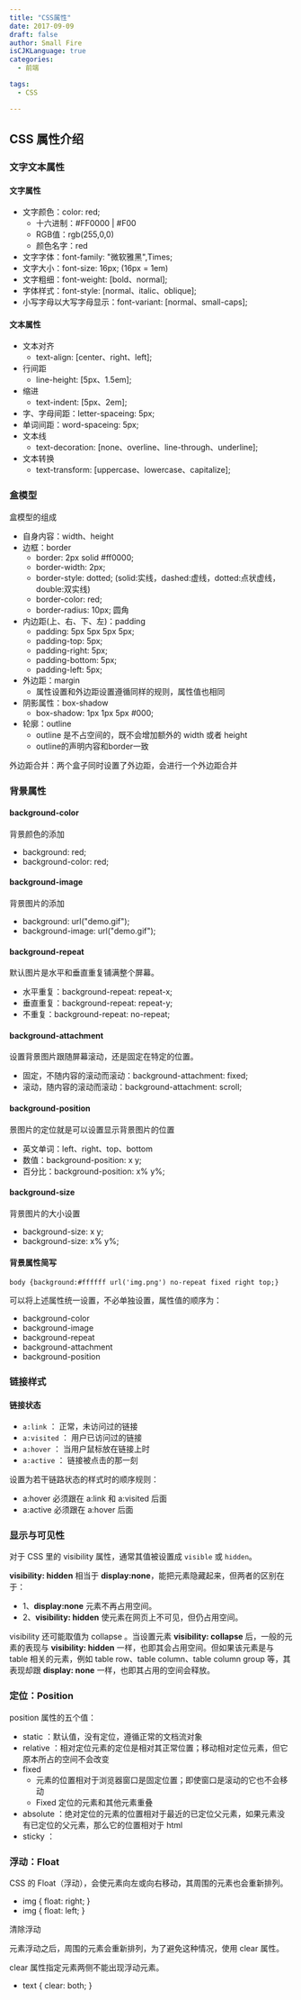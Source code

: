 ```yaml
---
title: "CSS属性"
date: 2017-09-09
draft: false
author: Small Fire
isCJKLanguage: true
categories: 
  - 前端

tags: 
  - CSS

---
```


## CSS 属性介绍
### 文字文本属性

#### 文字属性

- 文字颜色：color: red;
  - 十六进制：#FF0000 | #F00
  - RGB值：rgb(255,0,0)
  - 颜色名字：red
- 文字字体：font-family: "微软雅黑",Times;
- 文字大小：font-size: 16px;   (16px = 1em)
- 文字粗细：font-weight: [bold、normal];
- 字体样式：font-style: [normal、italic、oblique];
- 小写字母以大写字母显示：font-variant: [normal、small-caps];

#### 文本属性

- 文本对齐
  - text-align: [center、right、left];
- 行间距
  - line-height: [5px、1.5em];
- 缩进
  - text-indent: [5px、2em];
- 字、字母间距：letter-spaceing: 5px;
- 单词间距：word-spaceing: 5px;
- 文本线
  - text-decoration: [none、overline、line-through、underline];
- 文本转换
  - text-transform: [uppercase、lowercase、capitalize];

### 盒模型

盒模型的组成

- 自身内容：width、height
- 边框：border
  - border: 2px solid #ff0000;
  - border-width: 2px;
  - border-style: dotted;    (solid:实线，dashed:虚线，dotted:点状虚线，double:双实线)
  - border-color: red;
  - border-radius: 10px;  圆角
- 内边距(上、右、下、左)：padding
  - padding: 5px 5px 5px 5px;
  - padding-top: 5px;
  - padding-right: 5px;
  - padding-bottom: 5px;
  - padding-left: 5px;
- 外边距：margin
  - 属性设置和外边距设置遵循同样的规则，属性值也相同
- 阴影属性：box-shadow
  - box-shadow: 1px 1px 5px #000;
- 轮廓：outline
  - outline 是不占空间的，既不会增加额外的 width 或者 height
  - outline的声明内容和border一致

外边距合并：两个盒子同时设置了外边距，会进行一个外边距合并

### 背景属性

#### background-color

背景颜色的添加

- background: red;
- background-color: red;

#### background-image ####

背景图片的添加

- background: url("demo.gif");
- background-image: url("demo.gif");

#### background-repeat ####
默认图片是水平和垂直重复铺满整个屏幕。

- 水平重复：background-repeat: repeat-x;
- 垂直重复：background-repeat: repeat-y;
- 不重复：background-repeat: no-repeat;

#### background-attachment ####
设置背景图片跟随屏幕滚动，还是固定在特定的位置。

 - 固定，不随内容的滚动而滚动：background-attachment: fixed;
 - 滚动，随内容的滚动而滚动：background-attachment: scroll;

#### background-position ####

景图片的定位就是可以设置显示背景图片的位置

- 英文单词：left、right、top、bottom
- 数值：background-position: x y;
- 百分比：background-position: x% y%;

#### background-size

背景图片的大小设置

- background-size: x y;
- background-size: x% y%;

#### 背景属性简写

`body {background:#ffffff url('img.png') no-repeat fixed right top;}`

可以将上述属性统一设置，不必单独设置，属性值的顺序为：

 - background-color
 - background-image
 - background-repeat
 - background-attachment
 - background-position

### 链接样式

#### 链接状态

- `a:link` ： 正常，未访问过的链接
- `a:visited` ： 用户已访问过的链接
- `a:hover` ： 当用户鼠标放在链接上时
- `a:active` ： 链接被点击的那一刻

设置为若干链路状态的样式时的顺序规则：

- a:hover 必须跟在 a:link 和 a:visited 后面
- a:active 必须跟在 a:hover 后面

### 显示与可见性

对于 CSS 里的 visibility 属性，通常其值被设置成 `visible` 或 `hidden`。

**visibility: hidden** 相当于 **display:none**，能把元素隐藏起来，但两者的区别在于：

-  1、**display:none** 元素不再占用空间。
-  2、**visibility: hidden** 使元素在网页上不可见，但仍占用空间。

visibility 还可能取值为 collapse 。当设置元素 **visibility: collapse** 后，一般的元素的表现与 **visibility: hidden** 一样，也即其会占用空间。但如果该元素是与 table 相关的元素，例如 table row、table column、table column group 等，其表现却跟 **display: none** 一样，也即其占用的空间会释放。

### 定位：Position

position 属性的五个值：

- static ：默认值，没有定位，遵循正常的文档流对象
- relative ：相对定位元素的定位是相对其正常位置；移动相对定位元素，但它原本所占的空间不会改变
- fixed 
  - 元素的位置相对于浏览器窗口是固定位置；即使窗口是滚动的它也不会移动
  - Fixed 定位的元素和其他元素重叠
- absolute ：绝对定位的元素的位置相对于最近的已定位父元素，如果元素没有已定位的父元素，那么它的位置相对于 html
- sticky ：

### 浮动：Float

CSS 的 Float（浮动），会使元素向左或向右移动，其周围的元素也会重新排列。

- img { float: right; }
- img { float: left; }

清除浮动

元素浮动之后，周围的元素会重新排列，为了避免这种情况，使用 clear 属性。

clear 属性指定元素两侧不能出现浮动元素。

- text { clear: both; }